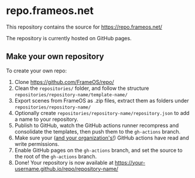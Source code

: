 # repo.frameos.net

This repository contains the source for https://repo.frameos.net/

The repository is currently hosted on GitHub pages.

## Make your own repository

To create your own repo:

1. Clone https://github.com/FrameOS/repo/
2. Clean the `repositories/` folder, and follow the structure `repositories/repository-name/template-name/`
3. Export scenes from FrameOS as .zip files, extract them as folders under `repositories/repository-name/`
4. Optionally create `repositories/repository-name/repository.json` to add a name to your repository.
4. Publish to GitHub, watch the GitHub actions runner recompress and consolidate the templates, then push them to the `gh-actions` branch.
5. Make sure your ([and your organization's!](https://github.com/JamesIves/github-pages-deploy-action/issues/1110#issuecomment-1124172063)) GitHub actions have read and write permissions.
6. Enable GitHub pages on the `gh-actions` branch, and set the source to the root of the `gh-actions` branch.
7. Done! Your repository is now available at https://your-username.github.io/repo/repository-name/

